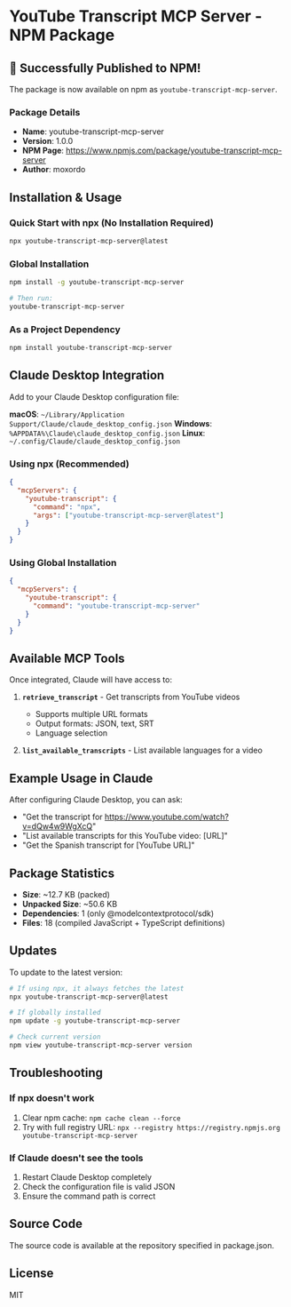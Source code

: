 # YouTube Transcript MCP Server - NPM Package

## 🎉 Successfully Published to NPM!

The package is now available on npm as `youtube-transcript-mcp-server`.

### Package Details
- **Name**: youtube-transcript-mcp-server
- **Version**: 1.0.0
- **NPM Page**: https://www.npmjs.com/package/youtube-transcript-mcp-server
- **Author**: moxordo

## Installation & Usage

### Quick Start with npx (No Installation Required)
```bash
npx youtube-transcript-mcp-server@latest
```

### Global Installation
```bash
npm install -g youtube-transcript-mcp-server

# Then run:
youtube-transcript-mcp-server
```

### As a Project Dependency
```bash
npm install youtube-transcript-mcp-server
```

## Claude Desktop Integration

Add to your Claude Desktop configuration file:

**macOS**: `~/Library/Application Support/Claude/claude_desktop_config.json`
**Windows**: `%APPDATA%\Claude\claude_desktop_config.json`
**Linux**: `~/.config/Claude/claude_desktop_config.json`

### Using npx (Recommended)
```json
{
  "mcpServers": {
    "youtube-transcript": {
      "command": "npx",
      "args": ["youtube-transcript-mcp-server@latest"]
    }
  }
}
```

### Using Global Installation
```json
{
  "mcpServers": {
    "youtube-transcript": {
      "command": "youtube-transcript-mcp-server"
    }
  }
}
```

## Available MCP Tools

Once integrated, Claude will have access to:

1. **`retrieve_transcript`** - Get transcripts from YouTube videos
   - Supports multiple URL formats
   - Output formats: JSON, text, SRT
   - Language selection

2. **`list_available_transcripts`** - List available languages for a video

## Example Usage in Claude

After configuring Claude Desktop, you can ask:
- "Get the transcript for https://www.youtube.com/watch?v=dQw4w9WgXcQ"
- "List available transcripts for this YouTube video: [URL]"
- "Get the Spanish transcript for [YouTube URL]"

## Package Statistics

- **Size**: ~12.7 KB (packed)
- **Unpacked Size**: ~50.6 KB
- **Dependencies**: 1 (only @modelcontextprotocol/sdk)
- **Files**: 18 (compiled JavaScript + TypeScript definitions)

## Updates

To update to the latest version:
```bash
# If using npx, it always fetches the latest
npx youtube-transcript-mcp-server@latest

# If globally installed
npm update -g youtube-transcript-mcp-server

# Check current version
npm view youtube-transcript-mcp-server version
```

## Troubleshooting

### If npx doesn't work
1. Clear npm cache: `npm cache clean --force`
2. Try with full registry URL: `npx --registry https://registry.npmjs.org youtube-transcript-mcp-server`

### If Claude doesn't see the tools
1. Restart Claude Desktop completely
2. Check the configuration file is valid JSON
3. Ensure the command path is correct

## Source Code

The source code is available at the repository specified in package.json.

## License

MIT